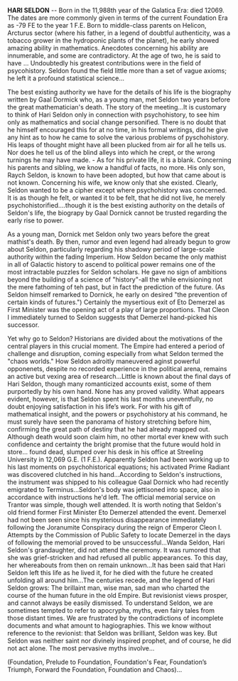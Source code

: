 **HARI SELDON** -- Born in the 11,988th year of the Galatica Era: died 12069. The dates are more commonly given in terms of the current Foundation Era as -79 FE to the year 1 F.E. Born to middle-class parents on Helicon, Arcturus sector (where his father, in a legend of doubtful authenticity, was a tobacco grower in the hydroponic plants of the planet), he early showed amazing ability in mathematics. Anecdotes concerning his ability are innumerable, and some are contradictory. At the age of two, he is said to have ... Undoubtedly his greatest contributions were in the field of psycohistory. Seldon found the field little more than a set of vague axioms; he left it a profound statistical science...

The best existing authority we have for the details of his life is the biography written by Gaal Dormick who, as a young man, met Seldon two years before the great mathematician's death. The story of the meeting...It is customary to think of Hari Seldon only in connection with psychohistory, to see him only as mathematics and social change personified. There is no doubt that he himself encouraged this for at no time, in his formal writings, did he give any hint as to how he came to solve the various problems of pyschohistory. His leaps of thought might have all been plucked from air for all he tells us. Nor does he tell us of the blind alleys into which he crept, or the wrong turnings he may have made. - As for his private life, it is a blank. Concerning his parents and sibling, we know a handful of facts, no more. His only son, Raych Seldon, is known to have been adopted, but how that came about is not known. Concerning his wife, we know only that she existed. Clearly, Seldon wanted to be a cipher except where psychohistory was concerned. It is as though he felt, or wanted it to be felt, that he did not live, he merely psychohistorified....though it is the best existing authority on the details of Seldon's life, the biograpy by Gaal Dornick cannot be trusted regarding the early rise to power. 

As a young man, Dornick met Seldon only two years before the great mathist's death. By then, rumor and even legend had already begun to grow about Seldon, particularly regarding his shadowy period of large-scale authority within the fading Imperium. How Seldon became the only mathist in all of Galactic history to ascend to political power remains one of the most intractable puzzles for Seldon scholars. He gave no sign of ambitions beyond the building of a science of "history"-all the while envisioning not the mere fathoming of teh past, but in fact the prediction of the future. (As Seldon himself remarked to Dornick, he early on desired "the prevention of certain kinds of futures.") Certainly the mysertious exit of Eto Demerzel as First Minister was the opening act of a play of large proportions. That Cleon I immediately turned to Seldon suggests that Demerzel hand-picked his successor. 

Yet why go to Seldon? Historians are divided about the motivations of the central players in this crucial moment. The Empire had entered a period of challenge and disruption, coming especially from what Seldon termed the "chaos worlds." How Seldon adroitly maneuvered aginst powerful opponenets, despite no recorded experience in the political arena, remains an active but vexing area of research…Little is known about the final days of Hari Seldon, though many romanticized accounts exist, some of them purportedly by his own hand. None has any proved validity. What appears evident, however, is that Seldon spent his last months uneventfully, no doubt enjoying satisfaction in his life’s work. For with his gift of mathematical insight, and the powers or psychohistory at his command, he must surely have seen the panorama of history stretching before him, confirming the great path of destiny that he had already mapped out. Although death would soon claim him, no other mortal ever knew with such confidence and certainty the bright promise that the future would hold in store… found dead, slumped over his desk in his office at Streeling University in 12,069 G.E. (1 F.E.). Apparently Seldon had been working up to his last moments on psychohistorical equations; his activated Prime Radiant was discovered clutched in his hand...According to Seldon's instructions, the instrument was shipped to his colleague Gaal Dornick who had recently emigrated to Terminus...Seldon's body was jettisoned into space, also in accordance with instructions he'd left. The official memorial service on Trantor was simple, though well attended. It is worth noting that Seldon's old friend former First Minister Eto Demerzel attended the event. Demerxel had not been seen since his mysterious disappearance immediately following the Joranumite Conspiracy during the reign of Emperor Cleon I. Attempts by the Commission of Public Safety to locate Demerzel in the days of following the memorial proved to be unsuccessful...Wanda Seldon, Hari Seldon's grandaughter, did not attend the ceremony. It was rumored that she was grief-stricken and had refused all public appearances. To this day, her whereabouts from then on remain unknown...It has been said that Hari Seldon left this life as he lived it, for he died with the future he created unfolding all around him...The centuries recede, and the legend of Hari Seldon grows: The brillaint man, wise man, sad man who charted the course of the human future in the old Empire. But revisionist views prosper, and cannot always be easily dismissed. To understand Seldon, we are sometimes tempted to refer to apocrypha, myths, even fairy tales from those distant times. We are frustrated by the contradictions of incomplete documents and what amount to hagiographies. This we know without reference to the revionist: that Seldon was brilliant, Seldon was key. But Seldon was neither saint nor divinely inspired prophet, and of course, he did not act alone. The most pervasive myths involve... 

(Foundation, Prelude to Foundation, Foundation's Fear, Foundation’s Triumph, Forward the Foundation, Foundation and Chaos)...
